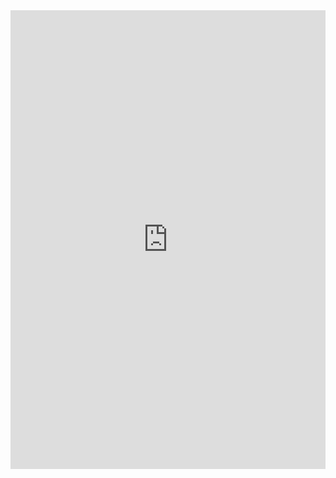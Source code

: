 <iframe frameborder="0" style="width:100%;height:734px;" src="https://viewer.diagrams.net/?tags=%7B%7D&lightbox=1&highlight=0000ff&edit=_blank&layers=1&nav=1&title=order.drawio#R%3Cmxfile%3E%3Cdiagram%20name%3D%22Page-1%22%20id%3D%22JSMRB10dfFJBKte4Wvzm%22%3E5Vpdb5swFP01eUyEbT6a17bZJm2dJlXduqfIBQ%2FYCEbG5GO%2FfgZMCLjtmNRwl%2BQp%2BNiO8bnXx9fXTMjNavte0Cy64wFLJtgKthNyO8EYI8tVPyWyqxE0J6RGQhEHGmuB%2B%2Fg306Cl0SIOWN5pKDlPZJx1QZ%2BnKfNlB6NC8E232Q%2BedEfNaMgM4N6niYl%2BiwMZ1eiVY7X4BxaHUTMysnTNijaNNZBHNOCbA4gsJuRGcC7rp9X2hiUlew0vdb93L9TuX0ywVA7pwO8Wweph56KHjzefH%2FMklcnXKfbqv1nTpNAz1m8rdw0FLFCM6CIXMuIhT2myaNFrwYs0YOU4liq1bT5xnikQKfAnk3KnzUsLyRUUyVWia%2Bsxy4FenJyGcl4In70yo8ZJqAiZfG3mexMo52V8xaTYqX6CJVTG6%2B57UO1E4b5dy7N60FT%2FA%2B3EvRCWEYGkGRnOzUXAxAS7iXrp6yBeq8dQVtTU0JPoI2rgTrue2bpG2USxZPcZrbjbKEl8zgBrJiTbvm4CkzHdgVhO3UUL6l5eNq06oQaLDpTJtY5EMr46NwnBQ53bhnRubNCe0R1blbPt0z%2BCWzb7tXZLAu%2BW9rm5pT3QLeegO5sNwTLbxvJRdy%2Bfv5fPM0eXbrcHVbe7ppCq%2BVadZp7TlL8fVrb9qlLTEcCkLqRJzYXkUyHfchM9vj5hq6tPCFyfHINVGgSC5TkAO05PvacEmp3mBc5Hvd2hQYX1vKnGWeuuGVQIHhT%2BiS33Keqvd3CPxmfn0d5Aj3YgHRqG5Ta26AQWs32ccfzQYqh1QM8wxIO1zgwq8BtqnRdkbhzrmLnBIi%2BzJ6PLudcVc%2FDYDZvB24lr%2BXyoP2JQMTfDk0vhHZL2ucF6lUZd5pLKAuK8YuNedIegFQGZ0Z0OnJc%2BlSzk5RjHyDqjUbLOU9SXYBuacWIm909cC9DgSxXQIyLBl0s8aB4OmR6fS%2B7%2FAhBgxUQv3w9%2BvkamW8bpmseKhPH5ceb%2FW7oREYOehIdLfR86PkG9HRzPwQky09wlQRndQV2pkS5FNniQg8mpC70zUOg9UJ03T5elJ5Zn72UUK8l%2F21hy%2FMuXNjsLt9rNk2S12ptkN8CO2ouwbQ%2BaI2ye%2B059%2FQ9Nu4HGecTcqi%2BFd9A0BzLznc0Znq5pnNCnOJEnJr39Yzt4HEpMUVlsM%2BWe%2BWkRa9wwOuB63aRkgC5TptbMskj3vot4V3%2B5U6lKX5iIFQfqJPLmFy1o6L07OdJnU6rYfuNd1R18Kk8WfwA%3D%3C%2Fdiagram%3E%3C%2Fmxfile%3E"></iframe>
